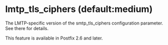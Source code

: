 # lmtp_tls_ciphers (default:medium) 

 The LMTP-specific version of the smtp_tls_ciphers configuration
parameter. See there for details. 

 This feature is available in Postfix 2.6 and later. 


